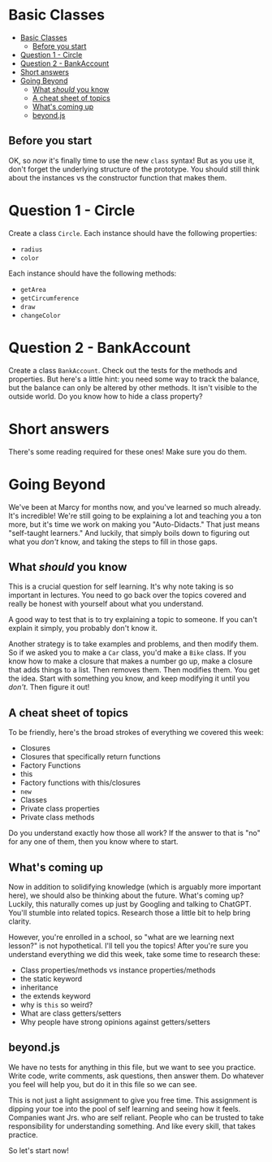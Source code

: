 # Basic Classes
- [Basic Classes](#basic-classes)
  - [Before you start](#before-you-start)
- [Question 1 - Circle](#question-1---circle)
- [Question 2 - BankAccount](#question-2---bankaccount)
- [Short answers](#short-answers)
- [Going Beyond](#going-beyond)
  - [What *should* you know](#what-should-you-know)
  - [A cheat sheet of topics](#a-cheat-sheet-of-topics)
  - [What's coming up](#whats-coming-up)
  - [beyond.js](#beyondjs)

## Before you start
OK, so *now* it's finally time to use the new `class` syntax! But as you use it, don't forget the underlying structure of the prototype. You should still think about the instances vs the constructor function that makes them.

# Question 1 - Circle

Create a class `Circle`. Each instance should have the following properties:
- `radius`
- `color`

Each instance should have the following methods:
- `getArea`
- `getCircumference`
- `draw`
- `changeColor`

# Question 2 - BankAccount
Create a class `BankAccount`. Check out the tests for the methods and properties. But here's a little hint: you need some way to track the balance, but the balance can only be altered by other methods. It isn't visible to the outside world. Do you know how to hide a class property?

# Short answers
There's some reading required for these ones! Make sure you do them.

# Going Beyond
We've been at Marcy for months now, and you've learned so much already. It's incredible! We're still going to be explaining a lot and teaching you a ton more, but it's time we work on making you "Auto-Didacts." That just means "self-taught learners." And luckily, that simply boils down to figuring out what you *don't* know, and taking the steps to fill in those gaps.

## What *should* you know
This is a crucial question for self learning. It's why note taking is so important in lectures. You need to go back over the topics covered and really be honest with yourself about what you understand.

A good way to test that is to try explaining a topic to someone. If you can't explain it simply, you probably don't know it.

Another strategy is to take examples and problems, and then modify them. So if we asked you to make a `Car` class, you'd make a `Bike` class. If you know how to make a closure that makes a number go up, make a closure that adds things to a list. Then removes them. Then modifies them. You get the idea. Start with something you know, and keep modifying it until you *don't*. Then figure it out!

## A cheat sheet of topics
To be friendly, here's the broad strokes of everything we covered this week:
- Closures
- Closures that specifically return functions
- Factory Functions
- this
- Factory functions with this/closures
- `new`
- Classes
- Private class properties
- Private class methods

Do you understand exactly how those all work? If the answer to that is "no" for any one of them, then you know where to start.

## What's coming up
Now in addition to solidifying knowledge (which is arguably more important here), we should also be thinking about the future. What's coming up? Luckily, this naturally comes up just by Googling and talking to ChatGPT. You'll stumble into related topics. Research those a little bit to help bring clarity.

However, you're enrolled in a school, so "what are we learning next lesson?" is not hypothetical. I'll tell you the topics! After you're sure you understand everything we did this week, take some time to research these:

- Class properties/methods vs instance properties/methods
- the static keyword
- inheritance
- the extends keyword
- why is `this` so weird?
- What are class getters/setters
- Why people have strong opinions against getters/setters

## beyond.js
We have no tests for anything in this file, but we want to see you practice. Write code, write comments, ask questions, then answer them. Do whatever you feel will help you, but do it in this file so we can see.

This is not just a light assignment to give you free time. This assignment is dipping your toe into the pool of self learning and seeing how it feels. Companies want Jrs. who are self reliant. People who can be trusted to take responsibility for understanding something. And like every skill, that takes practice.

So let's start now!
